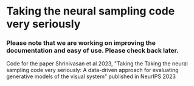 # Taking the neural sampling code very seriously

### Please note that we are working on improving the documentation and easy of use. Please check back later.

Code for the paper Shrinivasan et al 2023, "Taking the Taking the neural sampling code very seriously: A data-driven approach for evaluating generative models of the visual system" published in NeurIPS 2023

